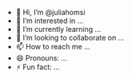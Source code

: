 - 👋 Hi, I’m @juliahomsi
- 👀 I’m interested in ...
- 🌱 I’m currently learning ...
- 💞️ I’m looking to collaborate on ...
- 📫 How to reach me ...
- 😄 Pronouns: ...
- ⚡ Fun fact: ...

<!---
juliahomsi/juliahomsi is a ✨ special ✨ repository because its `README.md` (this file) appears on your GitHub profile.
You can click the Preview link to take a look at your changes.
--->
